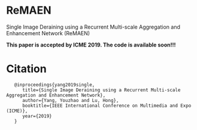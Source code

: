 # ReMAEN
Single Image Deraining using a Recurrent Multi-scale Aggregation and Enhancement Network (ReMAEN)

**This paper is accepted by ICME 2019. The code is available soon!!!**

# Citation
```
   @inproceedings{yang2019single,
      title={Single Image Deraining using a Recurrent Multi-scale Aggregation and Enhancement Network},
      author={Yang, Youzhao and Lu, Hong},   
      booktitle={IEEE International Conference on Multimedia and Expo (ICME)},
      year={2019}
   }
```
